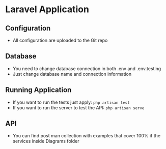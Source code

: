 # Laravel Application

## Configuration
- All configuration are uploaded to the Git repo

## Database
- You need to change database connection in both .env and .env.testing
- Just change database name and connection information

## Running Application
- If you want to run the tests just apply: `php artisan test`
- If you want to run the server to test the API: `php artisan serve`

## API
- You can find post man collection with examples that cover 100% if the services inside Diagrams folder
